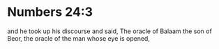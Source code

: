 # Numbers 24:3

and he took up his discourse and said, The oracle of Balaam the son of Beor, the oracle of the man whose eye is opened,
